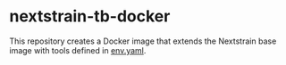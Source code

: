 # nextstrain-tb-docker

This repository creates a Docker image that extends the Nextstrain base image
with tools defined in [env.yaml].

[env.yaml]: ./env.yaml
